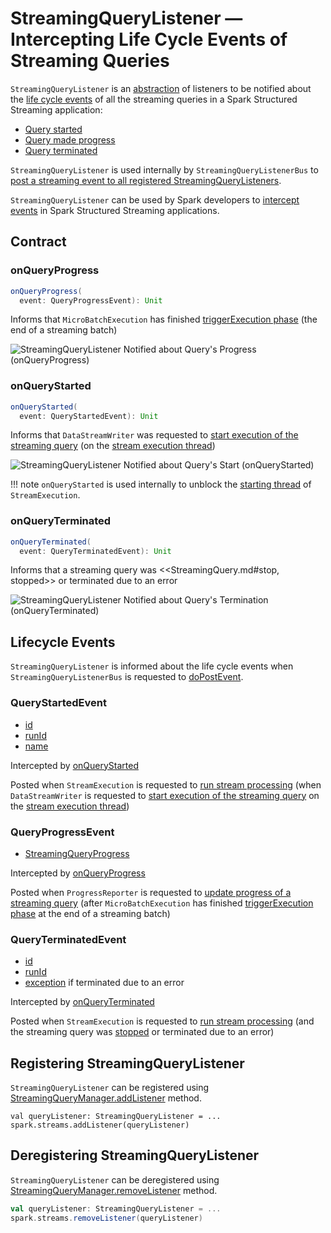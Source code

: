 # StreamingQueryListener &mdash; Intercepting Life Cycle Events of Streaming Queries

`StreamingQueryListener` is an [abstraction](#contract) of listeners to be notified about the [life cycle events](#events) of all the streaming queries in a Spark Structured Streaming application:

* [Query started](#onQueryStarted)
* [Query made progress](#onQueryProgress)
* [Query terminated](#onQueryTerminated)

`StreamingQueryListener` is used internally by `StreamingQueryListenerBus` to [post a streaming event to all registered StreamingQueryListeners](../StreamingQueryListenerBus.md#doPostEvent).

`StreamingQueryListener` can be used by Spark developers to [intercept events](#contract) in Spark Structured Streaming applications.

## Contract

### <span id="onQueryProgress"> onQueryProgress

```scala
onQueryProgress(
  event: QueryProgressEvent): Unit
```

Informs that `MicroBatchExecution` has finished [triggerExecution phase](../micro-batch-execution/MicroBatchExecution.md#runActivatedStream-triggerExecution) (the end of a streaming batch)

![StreamingQueryListener Notified about Query's Progress (onQueryProgress)](../images/StreamingQueryListener-onQueryProgress.png)

### <span id="onQueryStarted"> onQueryStarted

```scala
onQueryStarted(
  event: QueryStartedEvent): Unit
```

Informs that `DataStreamWriter` was requested to [start execution of the streaming query](../DataStreamWriter.md#start) (on the [stream execution thread](../StreamExecution.md#queryExecutionThread))

![StreamingQueryListener Notified about Query's Start (onQueryStarted)](../images/StreamingQueryListener-onQueryStarted.png)

!!! note
    `onQueryStarted` is used internally to unblock the [starting thread](../StreamExecution.md#start) of `StreamExecution`.

### <span id="onQueryTerminated"> onQueryTerminated

```scala
onQueryTerminated(
  event: QueryTerminatedEvent): Unit
```

Informs that a streaming query was <<StreamingQuery.md#stop, stopped>> or terminated due to an error

![StreamingQueryListener Notified about Query's Termination (onQueryTerminated)](../images/StreamingQueryListener-onQueryTerminated.png)

## <span id="events"><span id="Event"> Lifecycle Events

`StreamingQueryListener` is informed about the life cycle events when `StreamingQueryListenerBus` is requested to [doPostEvent](../StreamingQueryListenerBus.md#doPostEvent).

### <span id="QueryStartedEvent"> QueryStartedEvent

* [id](../StreamingQuery.md#id)
* [runId](../StreamingQuery.md#runId)
* [name](../StreamingQuery.md#name)

Intercepted by [onQueryStarted](#onQueryStarted)

Posted when `StreamExecution` is requested to [run stream processing](../StreamExecution.md#runStream) (when `DataStreamWriter` is requested to [start execution of the streaming query](../DataStreamWriter.md#start) on the [stream execution thread](../StreamExecution.md#queryExecutionThread))

### <span id="QueryProgressEvent"> QueryProgressEvent

* [StreamingQueryProgress](StreamingQueryProgress.md)

Intercepted by [onQueryProgress](#onQueryProgress)

Posted when `ProgressReporter` is requested to [update progress of a streaming query](ProgressReporter.md#updateProgress) (after `MicroBatchExecution` has finished [triggerExecution phase](../micro-batch-execution/MicroBatchExecution.md#runActivatedStream-triggerExecution) at the end of a streaming batch)

### <span id="QueryTerminatedEvent"> QueryTerminatedEvent

* [id](../StreamingQuery.md#id)
* [runId](../StreamingQuery.md#runId)
* [exception](../StreamExecution.md#exception) if terminated due to an error

Intercepted by [onQueryTerminated](#onQueryTerminated)

Posted when `StreamExecution` is requested to [run stream processing](../StreamExecution.md#runStream) (and the streaming query was [stopped](../StreamingQuery.md#stop) or terminated due to an error)

## Registering StreamingQueryListener

`StreamingQueryListener` can be registered using [StreamingQueryManager.addListener](../StreamingQueryManager.md#addListener) method.

```text
val queryListener: StreamingQueryListener = ...
spark.streams.addListener(queryListener)
```

## Deregistering StreamingQueryListener

`StreamingQueryListener` can be deregistered using [StreamingQueryManager.removeListener](../StreamingQueryManager.md#removeListener) method.

```scala
val queryListener: StreamingQueryListener = ...
spark.streams.removeListener(queryListener)
```
